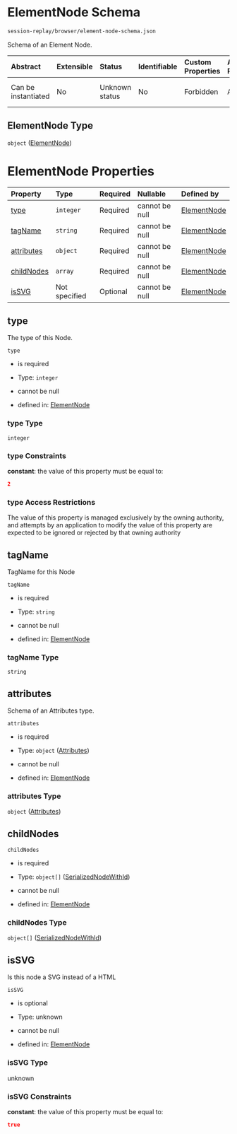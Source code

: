 # ElementNode Schema

```txt
session-replay/browser/element-node-schema.json
```

Schema of an Element Node.

| Abstract            | Extensible | Status         | Identifiable | Custom Properties | Additional Properties | Access Restrictions | Defined In                                                                                                |
| :------------------ | :--------- | :------------- | :----------- | :---------------- | :-------------------- | :------------------ | :-------------------------------------------------------------------------------------------------------- |
| Can be instantiated | No         | Unknown status | No           | Forbidden         | Allowed               | none                | [element-node-schema.json](../out/session-replay/browser/element-node-schema.json "open original schema") |

## ElementNode Type

`object` ([ElementNode](element-node-schema.md))

# ElementNode Properties

| Property                  | Type          | Required | Nullable       | Defined by                                                                                                                           |
| :------------------------ | :------------ | :------- | :------------- | :----------------------------------------------------------------------------------------------------------------------------------- |
| [type](#type)             | `integer`     | Required | cannot be null | [ElementNode](element-node-schema-properties-type.md "session-replay/browser/element-node-schema.json#/properties/type")             |
| [tagName](#tagname)       | `string`      | Required | cannot be null | [ElementNode](element-node-schema-properties-tagname.md "session-replay/browser/element-node-schema.json#/properties/tagName")       |
| [attributes](#attributes) | `object`      | Required | cannot be null | [ElementNode](attributes-schema.md "session-replay/browser/attributes-schema.json#/properties/attributes")                           |
| [childNodes](#childnodes) | `array`       | Required | cannot be null | [ElementNode](element-node-schema-properties-childnodes.md "session-replay/browser/element-node-schema.json#/properties/childNodes") |
| [isSVG](#issvg)           | Not specified | Optional | cannot be null | [ElementNode](element-node-schema-properties-issvg.md "session-replay/browser/element-node-schema.json#/properties/isSVG")           |

## type

The type of this Node.

`type`

* is required

* Type: `integer`

* cannot be null

* defined in: [ElementNode](element-node-schema-properties-type.md "session-replay/browser/element-node-schema.json#/properties/type")

### type Type

`integer`

### type Constraints

**constant**: the value of this property must be equal to:

```json
2
```

### type Access Restrictions

The value of this property is managed exclusively by the owning authority, and attempts by an application to modify the value of this property are expected to be ignored or rejected by that owning authority

## tagName

TagName for this Node

`tagName`

* is required

* Type: `string`

* cannot be null

* defined in: [ElementNode](element-node-schema-properties-tagname.md "session-replay/browser/element-node-schema.json#/properties/tagName")

### tagName Type

`string`

## attributes

Schema of an Attributes type.

`attributes`

* is required

* Type: `object` ([Attributes](attributes-schema.md))

* cannot be null

* defined in: [ElementNode](attributes-schema.md "session-replay/browser/attributes-schema.json#/properties/attributes")

### attributes Type

`object` ([Attributes](attributes-schema.md))

## childNodes



`childNodes`

* is required

* Type: `object[]` ([SerializedNodeWithId](serialized-node-with-id-schema.md))

* cannot be null

* defined in: [ElementNode](element-node-schema-properties-childnodes.md "session-replay/browser/element-node-schema.json#/properties/childNodes")

### childNodes Type

`object[]` ([SerializedNodeWithId](serialized-node-with-id-schema.md))

## isSVG

Is this node a SVG instead of a HTML

`isSVG`

* is optional

* Type: unknown

* cannot be null

* defined in: [ElementNode](element-node-schema-properties-issvg.md "session-replay/browser/element-node-schema.json#/properties/isSVG")

### isSVG Type

unknown

### isSVG Constraints

**constant**: the value of this property must be equal to:

```json
true
```
